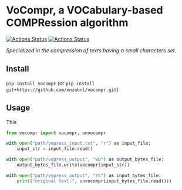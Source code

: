 # VoCompr, a VOCabulary-based COMPRession algorithm
[![Actions Status](https://github.com/enzobnl/vocompr/workflows/test/badge.svg)](https://github.com/enzobnl/pycout/actions) [![Actions Status](https://github.com/enzobnl/vocompr/workflows/PyPI/badge.svg)](https://github.com/enzobnl/pycout/actions)

*Specialized in the compression of texts having a small characters set.*

## Install
`pip install vocompr` (or `pip install git+https://github.com/enzobnl/vocompr.git`)
## Usage
This
```python
from vocompr import vocompr, unvocompr

with open("path/vopress_input.txt", "r") as input_file:
    input_str = input_file.read()

with open("path/vopress_output", "wb") as output_bytes_file:
    output_bytes_file.write(vocompr(input_str))

with open("path/vopress_output", "rb") as input_bytes_file:
    print("original text:", unvocompr(input_bytes_file.read()))
```
